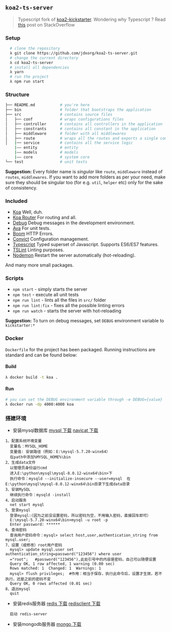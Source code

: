 ## `koa2-ts-server`
> Typescript fork of [koa2-kickstarter](https://github.com/umayr/koa2-kickstarter). Wondering why Typescript ? Read [this](http://stackoverflow.com/questions/12694530/what-is-typescript-and-why-would-i-use-it-in-place-of-javascript) post on StackOverflow

### Setup
```bash
  # clone the repository
  λ git clone https://github.com/jdxorg/koa2-ts-server.git
  # change the current directory
  λ cd koa2-ts-server
  # install all dependencies
  λ yarn
  # run the project
  λ npm run start
```

### Structure
```bash
├── README.md           # you're here
├── bin                 # folder that bootstraps the application
├── src                 # contains source files
│   ├── conf            # wraps configurations files
│   ├── controller      # contains all controllers in the application
│   ├── constrants      # contains all constant in the application
│   ├── middleware      # folder with all middlewares
│   ├── route           # wraps all the routes and exports a single composed middleware
│   |── service         # contains all the service logic
    |—— entity          # entity
    |—— models          # models
    |—— core            # system core 
└── test                # unit tests
```

**Suggestion:** Every folder name is _singular_ like `route`, `middleware` instead of `routes`, `middlewares`. If you want to add more folders as per your need, make sure they should be singular too (for e.g. `util`, `helper` etc) only for the sake of consistency.

### Included

- [Koa](https://github.com/koajs/koa) Well, duh.
- [Koa Router](https://github.com/alexmingoia/koa-router) For routing and all.
- [Debug](https://github.com/visionmedia/debug) Debug messages in the development environment.
- [Ava](https://github.com/avajs/ava) For unit tests.
- [Boom](https://github.com/hapijs/boom) HTTP Errors.
- [Convict](https://github.com/mozilla/node-convict) Configuration management.
- [Typescript](https://github.com/Microsoft/TypeScript) Typed superset of Javascript. Supports ES6/ES7 features.
- [TSLint](https://github.com/palantir/tslint) Linting purposes.
- [Nodemon](https://github.com/remy/nodemon) Restart the server automatically (hot-reloading).

And many more small packages.

### Scripts

- `npm start` - simply starts the server
- `npm test` - execute all unit tests
- `npm run lint` - lints all the files in `src/` folder
- `npm run lint:fix` - fixes all the possible linting errors
- `npm run watch` - starts the server with hot-reloading

**Suggestion:** To turn on debug messages, set `DEBUG` environment variable to `kickstarter:*`

### Docker

`Dockerfile` for the project has been packaged. Running instructions are standard and can be found below:

#### Build
```bash
λ docker build -t koa .
```

#### Run
```bash
# you can set the DEBUG environment variable through -e DEBUG={value} 
λ docker run -dp 4000:4000 koa
```

### 搭建环境
- 安装mysql数据库 
  [mysql 下载](https://dev.mysql.com/downloads/mysql/)
  [navicat 下载](https://www.navicat.com.cn/)
```
1、配置系统环境变量
  变量名：MYSQL_HOME 
  变量值: 安装路径（例如：E:\mysql-5.7.20-winx64）
  在path中添加%MYSQL_HOME%\bin
2、生成data文件
  以管理员身份运行cmd
  进入E:\python\mysql\mysql-8.0.12-winx64\bin>下
  执行命令：mysqld --initialize-insecure --user=mysql  在E:\python\mysql\mysql-8.0.12-winx64\bin目录下生成data目录
3、安装MySQL
  继续执行命令：mysqld -install
4、启动服务
  net start mysql
5、登录mysql
  登录mysql:(因为之前没设置密码，所以密码为空，不用输入密码，直接回车即可）
  E:\mysql-5.7.20-winx64\bin>mysql -u root -p
  Enter password: ******
6、查询密码
  查询用户密码命令：mysql> select host,user,authentication_string from mysql.user;
7、设置（或修改）root用户密码
  mysql> update mysql.user set authentication_string=password("123456") where user
  ="root";   #password("123456"),此处引号中的内容是密码，自己可以随便设置
  Query OK, 1 row affected, 1 warning (0.00 sec)
  Rows matched: 1  Changed: 1  Warnings: 1
  mysql> flush privileges;  #作用：相当于保存，执行此命令后，设置才生效，若不执行，还是之前的密码不变
  Query OK, 0 rows affected (0.01 sec)
8、退出mysql
  quit
```
- 安装redis服务器 
  [redis 下载](https://redis.io/)
  [redisclient 下载](https://github.com/caoxinyu/RedisClient)
```
  启动 redis-server
```
- 安装mongodb服务器 
  [mongo 下载](https://fastdl.mongodb.org/win32/mongodb-win32-x86_64-2008plus-ssl-4.0.10-signed.msi)

